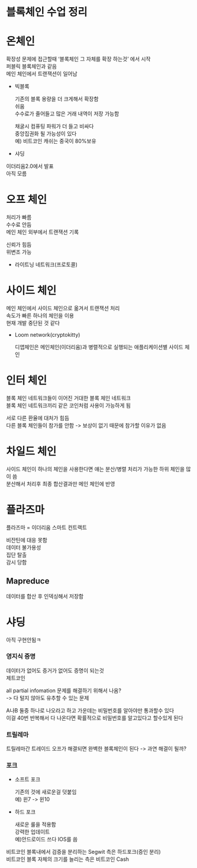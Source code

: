 # 블록체인 수업 정리

# 온체인
확장성 문제에 접근할때 ‘블록체인 그 자체를 확장 하는것’ 에서 시작  
퍼블릭 블록체인과 같음  
메인 체인에서 트랜잭션이 일어남  

- 빅블록

  기존의 블록 용량을 더 크게해서 확장함  
  쉬움  
  수수료가 줄어들고 많은 거래 내역이 저장 가능함  
  
  
  채굴시 컴퓨팅 파워가 더 들고 비싸다  
  중앙집권화 될 가능성이 있다  
  예) 비트코인 캐쉬는 중국이 80%보유  
 
 - 샤딩
 
  이더리움2.0에서 발표  
  아직 모름  
  
# 오프 체인
처리가 빠름  
수수료 안듬  
메인 체인 외부에서 트랜잭션 기록  

신뢰가 힘듬  
위변조 가능  

- 라이트닝 네트워크(프로토콜)

# 사이드 체인
메인 체인에서 사이드 체인으로 옮겨서 트랜잭션 처리  
속도가 빠른 하나의 체인을 이용  
현재 개발 중단된 것 같다  

- Loom network(cryptokitty)

  디앱체인은 메인체인(이더리움)과 병렬적으로 실행되는 애플리케이션별 사이드 체인
  
# 인터 체인
블록 체인 네트워크들이 이어진 거대한 블록 체인 네트워크  
블록 체인 네트워크끼리 같은 코인처럼 사용이 가능하게 됨  

서로 다른 환율에 대처가 힘듬  
다른 블록 체인들이 참가를 안함 -> 보상이 없기 때문에 참가할 이유가 없음  

# 차일드 체인
사이드 체인이 하나의 체인을 사용한다면 얘는 분산/병렬 처리가 가능한 하위 체인을 많이 씀  
분산해서 처리후 최종 합산결과만 메인 체인에 반영  

# 플라즈마
플라즈마 = 이더리움 스마트 컨트랙트  

비잔틴에 대응 못함  
데이터 불가용성  
집단 탈출  
감시 당함  
## Mapreduce
데이터를 합산 후 인덱싱해서 저장함  

# 샤딩
아직 구현안됨ㅋ  






### 영지식 증명
데이터가 없어도 증거가 없어도 증명이 되는것  
제트코인  

all partial infomation 문제를 해결하기 위해서 나옴?  
-> 다 털지 않아도 유추할 수 있는 문제  

A나B 둘중 하나로 나오라고 하고 가운데는 비밀번호를 알아야만 통과할수 있다  
이걸 40번 반복해서 다 나온다면 확률적으로 비밀번호를 알고있다고 할수있게 된다  

### 트릴레마
트릴레마간 트레이드 오프가 해결되면 완벽한 블록체인이 된다 -> 과연 해결이 될까?  

### 포크
- 소프트 포크

  기존의 것에 새로운걸 덧붙임  
  예) 윈7 -> 윈10  
  
- 하드 포크

  새로운 룰을 적용함  
  강력한 업데이트  
  예)안드로이드 쓰다 IOS를 씀  
 
 비트코인 블록내에서 검증을 분리하는 Segwit 측은 하드포크(증인 분리)  
 비트코인 블록 자체의 크기를 늘리는 측은 비트코인 Cash  
